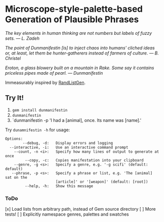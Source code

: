 # Microscope-style-palette-based Generation of Plausible Phrases
*The key elements in human thinking are not numbers but labels of fuzzy sets. — L. Zadeh*

*The point of Dunmanifestin [is] to inject chaos into humans' cliched ideas or, at least, let them be hunter-gatherers instead of farmers of culture. — B. Christel*

*Eroton, a glass blowery built on a mountain in Rake. Some say it contains priceless pipes made of pearl. — Dunmanifestin*

Immeasurably inspired by [RandListGen](http://www.path-o-logic.com/misc/RandListGen_sample.html).

## Try It!

1. `gem install dunmanifestin`
2. `dunmanifestin`
3. `dunmanifestin -p 'I had a [animal], once. Its name was [name].'

Try `dunamnifestin -h` for usage:

```
Options:
        --debug, -d:   Display errors and logging
  --interactive, -i:   Use an interactive command prompt
    --count, -n <i>:   Specify how many lines of output to generate at once
         --copy, -c:   Copies manifestation into your clipboard
    --genre, -g <s>:   Specify a genre, e.g. '-g scifi' (default: default)
   --phrase, -p <s>:   Specify a phrase or list, e.g. 'The [animal] sat on the
                       [article]' or '[weapon]' (default: [root])
         --help, -h:   Show this message
```
### ToDo
[x] Load lists from arbitrary path, instead of Gem source directory
[ ] More tests!
[ ] Explicitly namespace genres, palettes and swatches


